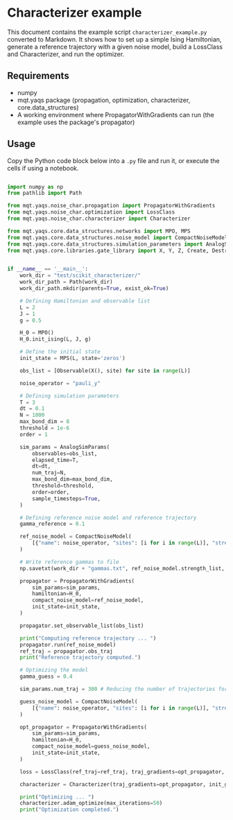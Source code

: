 # Characterizer example

This document contains the example script `characterizer_example.py` converted to Markdown. It shows how to set up a simple Ising Hamiltonian, generate a reference trajectory with a given noise model, build a LossClass and Characterizer, and run the optimizer.

## Requirements

- numpy
- mqt.yaqs package (propagation, optimization, characterizer, core.data_structures)
- A working environment where PropagatorWithGradients can run (the example uses the package's propagator)

## Usage

Copy the Python code block below into a `.py` file and run it, or execute the cells if using a notebook.

```python

import numpy as np
from pathlib import Path

from mqt.yaqs.noise_char.propagation import PropagatorWithGradients
from mqt.yaqs.noise_char.optimization import LossClass
from mqt.yaqs.noise_char.characterizer import Characterizer

from mqt.yaqs.core.data_structures.networks import MPO, MPS
from mqt.yaqs.core.data_structures.noise_model import CompactNoiseModel
from mqt.yaqs.core.data_structures.simulation_parameters import AnalogSimParams, Observable
from mqt.yaqs.core.libraries.gate_library import X, Y, Z, Create, Destroy


if __name__ == '__main__':
    work_dir = "test/scikit_characterizer/"
    work_dir_path = Path(work_dir)
    work_dir_path.mkdir(parents=True, exist_ok=True)

    # Defining Hamiltonian and observable list
    L = 2
    J = 1
    g = 0.5

    H_0 = MPO()
    H_0.init_ising(L, J, g)

    # Define the initial state
    init_state = MPS(L, state='zeros')

    obs_list = [Observable(X(), site) for site in range(L)]

    noise_operator = "pauli_y"

    # Defining simulation parameters
    T = 3
    dt = 0.1
    N = 1000
    max_bond_dim = 8
    threshold = 1e-6
    order = 1

    sim_params = AnalogSimParams(
        observables=obs_list,
        elapsed_time=T,
        dt=dt,
        num_traj=N,
        max_bond_dim=max_bond_dim,
        threshold=threshold,
        order=order,
        sample_timesteps=True,
    )

    # Defining reference noise model and reference trajectory
    gamma_reference = 0.1

    ref_noise_model = CompactNoiseModel(
        [{"name": noise_operator, "sites": [i for i in range(L)], "strength": gamma_reference}]
    )

    # Write reference gammas to file
    np.savetxt(work_dir + "gammas.txt", ref_noise_model.strength_list, header="##", fmt="%.6f")

    propagator = PropagatorWithGradients(
        sim_params=sim_params,
        hamiltonian=H_0,
        compact_noise_model=ref_noise_model,
        init_state=init_state,
    )

    propagator.set_observable_list(obs_list)

    print("Computing reference trajectory ... ")
    propagator.run(ref_noise_model)
    ref_traj = propagator.obs_traj
    print("Reference trajectory computed.")

    # Optimizing the model
    gamma_guess = 0.4

    sim_params.num_traj = 300 # Reducing the number of trajectories for the optimzation

    guess_noise_model = CompactNoiseModel(
        [{"name": noise_operator, "sites": [i for i in range(L)], "strength": gamma_guess}]
    )

    opt_propagator = PropagatorWithGradients(
        sim_params=sim_params,
        hamiltonian=H_0,
        compact_noise_model=guess_noise_model,
        init_state=init_state,
    )

    loss = LossClass(ref_traj=ref_traj, traj_gradients=opt_propagator, working_dir=work_dir, print_to_file=True)

    characterizer = Characterizer(traj_gradients=opt_propagator, init_guess=guess_noise_model, loss=loss)

    print("Optimizing ... ")
    characterizer.adam_optimize(max_iterations=50)
    print("Optimization completed.")

```